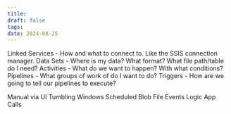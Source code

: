 ```yaml
---
title: 
draft: false
tags: 
date: 2024-08-25
---
```


Linked Services - How and what to connect to. Like the SSIS connection manager.
Data Sets - Where is my data? What format? What file path/table do I need?
Activities - What do we want to happen? With what conditions?
Pipelines - What groups of work of do I want to do?
Triggers - How are we going to tell our pipelines to execute?

Manual via UI
Tumbling Windows
Scheduled
Blob File Events
Logic App Calls
 